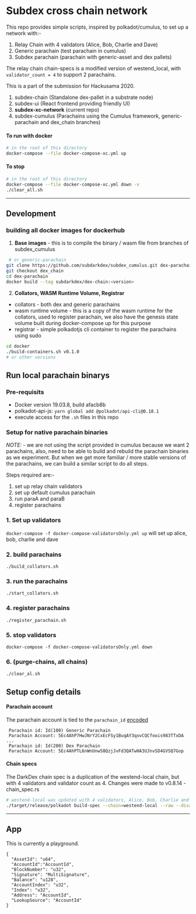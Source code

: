 # Subdex cross chain network

This repo provides simple scripts, inspired by polkadot/cumulus, to set up a network with:-
1. Relay Chain with 4 validators (Alice, Bob, Charlie and Dave)
2. Generic parachain (test parachain in cumulus)
3. Subdex parachain (parachain with generic-asset and dex pallets)

The relay chain chain-specs is a modified version of westend_local, with `validator_count = 4` to support 2 parachains.


This is a part of the submission for Hackusama 2020. 
1. subdex-chain (Standalone dex-pallet in a substrate node)
2. subdex-ui (React frontend providing friendly UI)
3. **subdex-xc-network** (current repo)
4. subdex-cumulus (Parachains using the Cumulus framework, generic-parachain and dex_chain branches)

#### To run with docker
```sh
# in the root of this directory
docker-compose --file docker-compose-xc.yml up
```

#### To stop
```sh
# in the root of this directory
docker-compose --file docker-compose-xc.yml down -v
./clear_all.sh 
```

___
## Development

### building all docker images for dockerhub

1. **Base images** - this is to compile the binary / wasm file from branches of subdex_cumulus

```sh
 # or generic-parachain
git clone https://github.com/subdarkdex/subdex_cumulus.git dex-parachain
git checkout dex_chain
cd dex-parachain
docker build --tag subdarkdex/dex-chain:<version>
```

2. **Collators, WASM Runtime Volume, Registrar**
- collators - both dex and generic parachains
- wasm runtime volume - this is a copy of the wasm runtime for the collators, used to register parachain, we also have the genesis state volume built during docker-compose up for this purpose
- registrar - simple polkadotjs cli container to register the parachains using sudo


```sh
cd docker
./build-containers.sh v0.1.0 
# or other versions
```

## Run local parachain binarys
### Pre-requisits
- Docker version 19.03.8, build afacb8b
- polkadot-api-js: `yarn global add @polkadot/api-cli@0.18.1`
- execute access for the `.sh` files in this repo

### Setup for native parachain binaries

*NOTE:* - we are not using the script provided in cumulus because we want 2 parachains, also, need to be able to build and rebuild the parachain binaries as we experiment. But when we get more familiar / more stable versions of the parachains, we can build a similar script to do all steps. 

Steps required are:-
1. set up relay chain validators
1. set up default cumulus parachain 
1. run paraA and paraB
1. register parachains


### 1. Set up validators
`docker-compose -f docker-compose-validatorsOnly.yml up` will set up alice, bob, charlie and dave

### 2. build parachains
```
./build_collators.sh
```

### 3. run the parachains
```
./start_collators.sh
```

### 4. register parachains
```
./register_parachain.sh
```

### 5. stop validators
`docker-compose -f docker-compose-validatorsOnly.yml down`

### 6. (purge-chains, all chains)
```
./clear_al.sh
```


## Setup config details
#### Parachain account

The parachain account is tied to the `parachain_id` [encoded](https://github.com/paritytech/polkadot/blob/master/parachain/src/primitives.rs#L164)

```
 Parachain id: Id(100) Generic Parachain
 Parachain Account: 5Ec4AhP7HwJNrY2CxEcFSy1BuqAY3qxvCQCfoois983TTxDA
... 
 Parachain id: Id(200) Dex Parachain
 Parachain Account: 5Ec4AhPTL6nWnUnw58QzjJvFd3QATwHA3UJnvSD4GVSQ7Gop
```


#### Chain specs
The DarkDex chain spec is a duplication of the westend-local chain, but with 4 validators and validator count as 4. Changes were made to v0.8.14 - chain_spec.rs

```sh
# westend-local was updated with 4 validators, Alice, Bob, Charlie and Dave
./target/release/polkadot build-spec --chain=westend-local --raw --disable-default-bootnode > dex_raw.json
```

___
## App

This is currently a playground. 

```
{
  "AssetId": "u64",
  "AccountId":"AccountId",
  "BlockNumber": "u32",
  "Signature": "MultiSignature",
  "Balance": "u128",
  "AccountIndex": "u32",
  "Index": "u32",
  "Address": "AccountId",
  "LookupSource": "AccountId"
}
```


